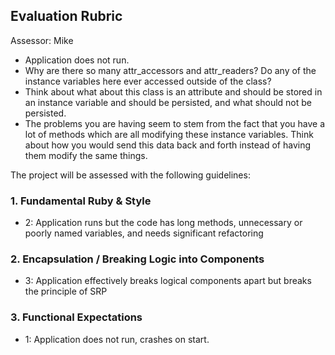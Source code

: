 ## Evaluation Rubric

Assessor: Mike

* Application does not run.
* Why are there so many attr_accessors and attr_readers? Do any of the
instance variables here ever accessed outside of the class?
* Think about what about this class is an attribute and should be stored
in an instance variable and should be persisted, and what should not be persisted.
* The problems you are having seem to stem from the fact that you have a lot
of methods which are all modifying these instance variables. Think about how
you would send this data back and forth instead of having them modify the same things.


The project will be assessed with the following guidelines:

### 1. Fundamental Ruby & Style

* 2:  Application runs but the code has long methods, unnecessary or poorly named variables, and needs significant refactoring

### 2. Encapsulation / Breaking Logic into Components

* 3: Application effectively breaks logical components apart but breaks the principle of SRP

### 3. Functional Expectations

* 1: Application does not run, crashes on start.
